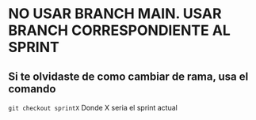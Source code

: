 # NO USAR BRANCH MAIN. USAR BRANCH CORRESPONDIENTE AL SPRINT
## Si te olvidaste de como cambiar de rama, usa el comando
`git checkout sprintX` Donde X seria el sprint actual 
